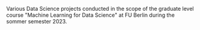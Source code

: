 Various Data Science projects conducted in the scope of the graduate level course "Machine Learning for Data Science" at FU Berlin during the sommer semester 2023.
